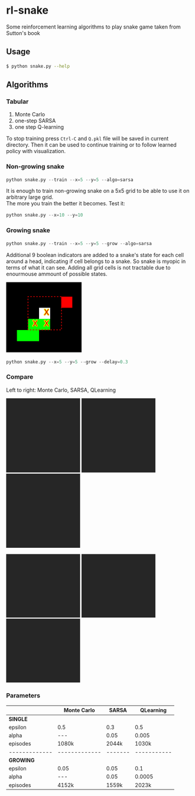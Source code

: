 # rl-snake
Some reinforcement learning algorithms to play snake game taken from Sutton's book

## Usage

```bash
$ python snake.py --help
```

## Algorithms

### Tabular

1. Monte Carlo
2. one-step SARSA
3. one step Q-learning

To stop training press `Ctrl-C` and `Q.pkl` file will be saved in current directory. Then it can be used to continue training or to follow learned policy with visualization.

### Non-growing snake
```python
python snake.py --train --x=5 --y=5 --algo=sarsa
```

It is enough to train non-growing snake on a 5x5 grid to be able to use it on arbitrary large grid. \
The more you train the better it becomes. Test it:
```python
python snake.py --x=10 --y=10
```

### Growing snake
```python
python snake.py --train --x=5 --y=5 --grow --algo=sarsa
```

Additional 9 boolean indicators are added to a snake's state for each cell around a head, indicating if cell belongs to a snake. So snake is myopic in terms of what it can see. Adding all grid cells is not tractable due to enourmouse ammount of possible states.

![](etc/head-state.png)

```python
python snake.py --x=5 --y=5 --grow --delay=0.3
```

### Compare

Left to right: Monte Carlo, SARSA, QLearning

<img src="etc/mc-single.gif" title="Monte Carlo (single)" width="200"/> <img src="etc/sarsa-single.gif" title="SARSA (single)" width="200"/> <img src="etc/ql-single.gif" title="QLearning (single)" width="200"/>

<img src="etc/mc-growing.gif" title="Monte Carlo (growing)" width="200"/> <img src="etc/sarsa-growing.gif" title="SARSA (growing)" width="200"/> <img src="etc/ql-growing.gif" title="QLearning (growing)" width="200"/>


### Parameters

|             | Monte Carlo | SARSA | QLearning |
|-------------|-------------|-------|-----------|
| **SINGLE**  |             |       |           |
| epsilon     | 0.5         | 0.3   | 0.5       |
| alpha       | ---         | 0.05  | 0.005     |
| episodes    | 1080k       | 2044k | 1030k     |
|-------------|-------------|-------|-----------|
| **GROWING** |             |       |           |
| epsilon     | 0.05        | 0.05  | 0.1       |
| alpha       | ---         | 0.05  | 0.0005    |
| episodes    | 4152k       | 1559k | 2023k     |
